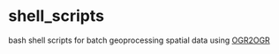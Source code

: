 shell_scripts
=============

bash shell scripts
for batch geoprocessing spatial data using [OGR2OGR](http://www.gdal.org/ogr2ogr.html)
